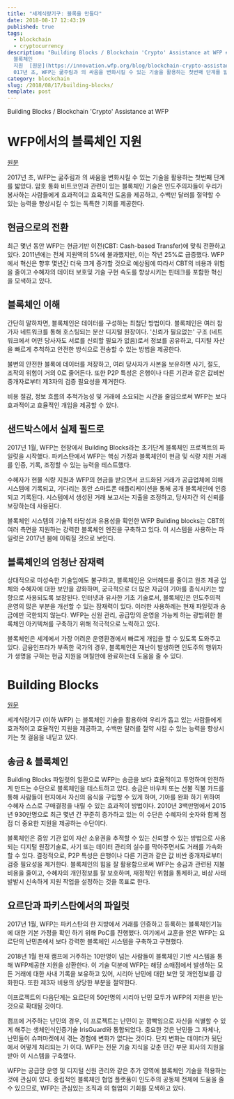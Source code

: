 ```yaml
---
title: "세계식량기구: 블록을 만들다"
date: 2018-08-17 12:43:19
published: true
tags:
  - blockchain
  - cryptocurrency
description: "Building Blocks / Blockchain 'Crypto' Assistance at WFP # WFP에서의
  블록체인
  지원  [원문](https://innovation.wfp.org/blog/blockchain-crypto-assistance-wfp)  2\
  017년 초, WFP는 굶주림과 의 싸움을 변화시킬 수 있는 기술을 활용하는 첫번째 단계를 밟..."
category: blockchain
slug: /2018/08/17/building-blocks/
template: post
---
```

Building Blocks / Blockchain 'Crypto' Assistance at WFP

# WFP에서의 블록체인 지원

[원문](https://innovation.wfp.org/blog/blockchain-crypto-assistance-wfp)

2017년 초, WFP는 굶주림과 의 싸움을 변화시킬 수 있는 기술을 활용하는 첫번째 단계를 밟았다. 암호 통화 비트코인과 관련이 있는 블록체인 기술은 인도주의자들이 우리가 봉사하는 사람들에게 효과적이고 효육적인 도움을 제공하고, 수백만 달러를 절약할 수 있는 능력을 향상시킬 수 있는 독특한 기회를 제공한다.

## 현금으로의 전환

최근 몇년 동안 WFP는 현금기반 이전(CBT: Cash-based Transfer)에 맞춰 전환하고 있다. 2011년에는 전체 지원액의 5%에 불과했지만, 이는 작년 25%로 급증했다. WFP에서 혁신은 향후 몇년간 더욱 크게 증가할 것으로 예상됨에 따라서 CBT의 비용과 위험을 줄이고 수혜자의 데이터 보호및 기술 구현 속도를 향상시키는 핀테크를 포함한 혁신을 모색하고 있다. 

## 블록체인 이해

간단히 말하자면, 블록체인은 데이터를 구성하는 최첨단 방법이다. 블록체인은 여러 참가자 네트워크를 통해 호스팅되는 분산 디지털 원장이다. '신뢰가 필요없는' 구조 (네트워크에서 어떤 당사자도 서로를 신뢰할 필요가 없음)로서 정보를 공유하고, 디지털 자산을 빠르게 추척하고 안전한 방식으로 전송할 수 있는 방법을 제공한다. 

불변의 안전한 블록에 데이터를 저장하고, 여러 당사자가 사본을 보유하면 사기, 절도, 조작의 위험이 거의 0로 줄어든다. 또한 P2P 특성은 은행이나 다른 기관과 같은 값비싼 중개자로부터 제3자의 검증 필요성을 제거한다.

비용 절감, 정보 흐름의 추적가능성 및 거래에 소요되는 시간을 줄임으로써 WFP는 보다 효과적이고 효율적인 개입을 제공할 수 있다.

## 샌드박스에서 실제 필드로

2017년 1월, WFP는 현장에서 Building Blocks라는 초기단계 블록체인 프로젝트의 파일럿을 시작했다. 파키스탄에서 WFP는 핵심 가정과 블록체인이 현금 및 식량 지원 거래를 인증, 기록, 조정할 수 있는 능력을 테스트했다.

수혜자가 현물 식량 지원과 WFP의 현금을 받으면서 코드화된 거래가 공급업체에 의해 시스템에 기록되고, 기다리는 동안 스마트폰 애플리케이션을 통해 공개 블록체인에 인증되고 기록된다. 시스템에서 생성된 거래 보고서는 지출을 조정하고, 당사자간 의 신뢰를 보장하는데 사용된다.

블록체인 시스템의 기술적 타당성과 유용성을 확인한 WFP Building blocks는 CBT의 여러 측면을 지원하는 강력한 블록체인 엔진을 구축하고 있다. 이 시스템을 사용하는 파일럿은 2017년 봄에 이뤄질 것으로 보인다.

## 블록체인의 엄청난 잠재력

상대적으로 미성숙한 기술임에도 불구하고, 블록체인은 오버헤드를 줄이고 원조 제공 업체와 수혜자에 대한 보안을 강화하며, 궁극적으로 더 많은 자금이 기아를 종식시키는 방향으로 사용되도록 보장된다. 인터넷과 유사한 기초 기술로서, 블록체인은 인도주의적 운영의 많은 부분을 개선할 수 있는 잠재력이 있다. 이러한 사용하례는 현재 파일럿과 송금에만 국한되지 않는다. WFP는 신원 관리, 공급망의 운영을 가능케 하는 광범위한 블록체인 아키텍쳐를 구축하기 위해 적극적으로 노력하고 있다.

블록체인은 세계에서 가장 어려운 운영환경에서 빠르게 개입을 할 수 있도록 도와주고 있다. 금융인프라가 부족한 국가의 경우, 블록체인은 재난이 발생하면 인도주의 행위자가 생명을 구하는 현금 지원을 며칠만에 완료하는데 도움을 줄 수 있다.

# Building Blocks

[원문](https://innovation.wfp.org/project/building-blocks)

세계식량기구 (이하 WFP) 는 블록체인 기술을 활용하여 우리가 돕고 있는 사람들에게 효과적이고 효율적인 지원을 제공하고, 수백만 달러를 절약 시킬 수 있는 능력을 향상시키는 첫 걸음을 내딛고 있다.

## 송금 & 블록체인

Building Blocks 파일럿의 일환으로 WFP는 송금을 보다 효율적이고 투명하며 안전하게 만드는 수단으로 블록체인을 테스트하고 있다. 송금은 바우처 또는 선불 직불 카드를 통해 사람들이 현지에서 자신의 음식을 구입할 수 있게 하며, 기아를 완화 하기 위하여 수혜자 스스로 구매결정을 내릴 수 있는 효과적이 방법이다. 2010년 3백만명에서 2015년 930만명으로 최근 몇년 간 꾸준히 증가하고 있는 이 수단은 수혜자의 숫자와 함께 점점 더 중요한 지원을 제공하는 수단이다.

블록체인은 중앙 기관 없이 자산 소유권을 추적할 수 있는 신뢰할 수 있는 방법으로 사용되는 디지털 원장기술로, 사기 또는 데이터 관리의 실수를 막아주면서도 거래를 가속화 할 수 있다. 결정적으로, P2P 특성은 은행이나 다른 기관과 같은 값 비싼 중개자로부터 검증 필요성을 제거한다. 블록체인의 힘을 잘 활용함으로써 WFP는 송금과 관련된 지불 비용을 줄이고, 수혜자의 개인정보를 잘 보호하며, 재정적인 위험을 통제하고, 비상 사태 발발시 신속하게 지원 작업을 설정하는 것을 목표로 한다.

## 요르단과 파키스탄에서의 파일럿

2017년 1월, WFP는 파키스탄의 한 지방에서 거래를 인증하고 등록하는 블록체인기능에 대한 기본 가정을 확인 하기 위해 PoC를 진행했다. 여기에서 교훈을 얻은 WFP는 요르단의 난민촌에서 보다 강력한 블록체인 시스템을 구축하고 구쳔했다.

2018년 1월 현재 캠프에 거주하는 10만명이 넘는 사람들이 블록체인 기반 시스템을 통해 WFP제공한 지원을 상환한다. 이 기술 덕분에 WFP는 해당 소매점에서 발생하는 모든 거래에 대한 사내 기록을 보유하고 있어, 시리아 난민에 대한 보안 및 개인정보를 강화한다. 또한 제3자 비용의 상당한 부분을 절약한다.

이프로젝트의 다음단계는 요르단의 50만명의 시리아 난민 모두가 WFP의 지원을 받는 것으로 확대될 것이다.

캠프에 거주하는 난민의 경우, 이 프로젝트는 난민이 눈 깜빡임으로 자신을 식별할 수 있게 해주는 생체인식인증기술 IrisGuard와 통합되었다. 중요한 것은 난민들 그 자체나, 난민들이 슈퍼마켓에서 겪는 경험에 변화가 없다는 것이다. 단지 변화는 데이터가 뒷단에서 어떻게 처리되는 가 이다. WFP는 전문 기술 지식을 갖춘 민간 부문 회사의 지원을 받아 이 시스템을 구축했다.

WFP는 공급망 운영 및 디지털 신원 관리와 같은 추가 영역에 블록체인 기술을 적용하는 것에 관심이 있다. 중립적인 블록체인 협업 플랫폼이 인도주의 공동체 전체에 도움을 줄 수 있으므로, WFP는 관심있는 조직과 의 협업의 기회를 모색하고 있다.

